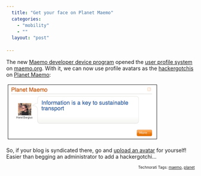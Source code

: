 ```yaml
---
  title: "Get your face on Planet Maemo"
  categories: 
    - "mobility"
    - ""
  layout: "post"

---
```

The new <a href="http://maemo.org/news/announcements/view/1192708879.html">Maemo developer device program</a> opened the <a href="https://maemo.org/profile/">user profile system</a> on <a href="http://maemo.org/">maemo.org</a>. With it, we can now use profile avatars as the <a href="http://en.wikipedia.org/wiki/Hackergotchi">hackergotchis</a> on <a href="http://maemo.org/news/planet-maemo/">Planet Maemo</a>:

<img src="/files/planet-maemo-hackergotchi.jpg" height="144" width="397" border="1" hspace="4" vspace="4" alt="Planet-Maemo-Hackergotchi" />

So, if your blog is syndicated there, go and <a href="https://maemo.org/profile/publish/">upload an avatar</a> for yourself! Easier than begging an administrator to add a hackergotchi...

<p style="text-align:right;font-size:10px;">Technorati Tags: <a href="http://www.technorati.com/tag/maemo" rel="tag">maemo</a>, <a href="http://www.technorati.com/tag/planet" rel="tag">planet</a></p>